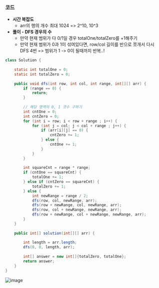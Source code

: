 ### 코드

- **시간 복잡도**
  - arr의 행의 개수 최대 1024 => 2^10, 10^3
- **풀이 - DFS 경우의 수**
  - 만약 현재 범위가 다 0/1일 경우 totalOne/totalZero를 +1해주기
  - 만약 현재 범위가 0과 1이 섞여있다면, row/col 길이를 반으로 쪼개서 다시 DFS 4번 => 범위가 1 -> 0이 될때까지 반복..!

```java
class Solution {
    
    static int totalOne = 0;
    static int totalZero = 0;
    
    public void dfs(int row, int col, int range, int[][] arr) {
        if (range == 0) {
            return;
        }
        
        // 해당 영역의 0, 1 갯수 구하기
        int cntOne = 0;
        int cntZero = 0;
        for (int i = row; i < row + range ; i++) {
            for (int j = col; j < col + range ; j++) {
                if (arr[i][j] == 0) {
                    cntZero += 1;
                } else {
                    cntOne += 1;
                }
            }
        }
        
        int squareCnt = range * range;
        if (cntOne == squareCnt) {
            totalOne += 1;
        } else if (cntZero == squareCnt) {
            totalZero += 1;
        } else {
            int newRange = range / 2;
            dfs(row, col, newRange, arr);
            dfs(row + newRange, col, newRange, arr);
            dfs(row, col + newRange, newRange, arr);
            dfs(row + newRange, col + newRange, newRange, arr);
        }
    }
    
    public int[] solution(int[][] arr) {
        
        int length = arr.length;
        dfs(0, 0, length, arr);
        
        int[] answer = new int[]{totalZero, totalOne};
        return answer;
    }
}
```

![image](https://github.com/Morning-Algorithm-Study-2023/Algorithm/assets/77563814/1b04c29a-cf7e-410c-a6c6-e4f278927e9f)

